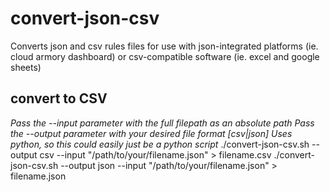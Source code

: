 # convert-json-csv
Converts json and csv rules files for use with json-integrated platforms (ie. cloud armory dashboard) or csv-compatible software (ie. excel and google sheets)

## convert to CSV
*Pass the --input parameter with the full filepath as an absolute path*
*Pass the --output parameter with your desired file format [csv|json]*
*Uses python, so this could easily just be a python script*
./convert-json-csv.sh --output csv --input "/path/to/your/filename.json" > filename.csv
./convert-json-csv.sh --output json --input "/path/to/your/filename.json" > filename.json
